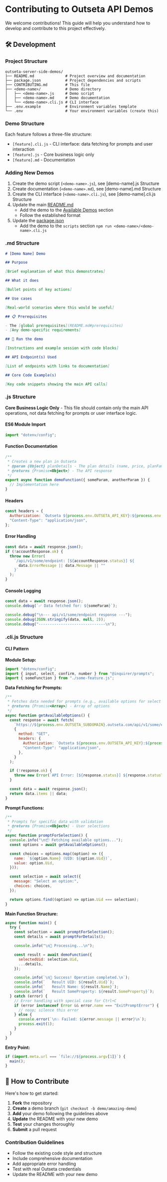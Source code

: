 # Contributing to Outseta API Demos

We welcome contributions! This guide will help you understand how to develop and contribute to this project effectively.

## 🛠️ Development

### Project Structure

```
outseta-server-side-demos/
├── README.md              # Project overview and documentation
├── package.json           # Project dependencies and scripts
├── CONTRIBUTING.md        # This file
├── <demo-name>/           # Demo directory
│   ├── <demo-name>.js     # Demo script
│   ├── <demo-name>.md     # Demo documentation
│   └── <demo-name>.cli.js # CLI interface
├── .env.example           # Environment variables template
└── .env                   # Your environment variables (create this)
```

### Demo Structure

Each feature follows a three-file structure:

- `[feature].cli.js` - CLI interface: data fetching for prompts and user interaction
- `[feature].js` - Core business logic only
- `[feature].md` - Documentation

### Adding New Demos

1. Create the demo script (`<demo-name>.js`), see [demo-name].js Structure
2. Create documentation (`<demo-name>.md`), see [demo-name].md Structure
3. Create the CLI interface (`<demo-name>.cli.js`), see [demo-name].cli.js Structure
4. Update the main [README.md](README.md)
   - Add the demo to the [Available Demos](#-available-demos) section
   - Follow the established format
5. Update the [package.json](package.json)
   - Add the demo to the `scripts` section `npm run <demo-name>/<demo-name>.cli.js`

### <demo-name>.md Structure

```markdown
# [Demo Name] Demo

## Purpose

[Brief explanation of what this demonstrates]

## What it does

[Bullet points of key actions]

## Use cases

[Real-world scenarios where this would be useful]

## 📋 Prerequisites

- The [global prerequisites](README.md#prerequisites)
- [Any demo-specific requirements]

## 🚀 Run the demo

[Instructions and example session with code blocks]

## API Endpoint(s) Used

[List of endpoints with links to documentation]

## Core Code Example(s)

[Key code snippets showing the main API calls]
```

### <demo-name>.js Structure

**Core Business Logic Only** - This file should contain only the main API operations, not data fetching for prompts or user interface logic.

#### ES6 Module Import

```javascript
import "dotenv/config";
```

#### Function Documentation

```javascript
/**
 * Creates a new plan in Outseta
 * @param {Object} planDetails - The plan details (name, price, planFamilyUid, etc.)
 * @returns {Promise<Object>} - The API response
 */
export async function demoFunction({ someParam, anotherParam }) {
  // Implementation here
}
```

#### Headers

```javascript
const headers = {
  Authorization: `Outseta ${process.env.OUTSETA_API_KEY}:${process.env.OUTSETA_API_SECRET}`,
  "Content-Type": "application/json",
};
```

#### Error Handling

```javascript
const data = await response.json();
if (!accountResponse.ok) {
  throw new Error(
    `/api/v1/some/endpoint: [${accountResponse.status}] ${
      data.ErrorMessage || data.Message || ""
    }`
  );
}
```

#### Console Logging

```javascript
const data = await response.json();
console.debug(`✅ Data fetched for: ${someParam}`);

console.debug("\n--- api/v1/some/endpoint response ---");
console.debug(JSON.stringify(data, null, 2));
console.debug("------------------------------\n");
```

### <demo-name>.cli.js Structure

#### CLI Pattern

**Module Setup:**

```javascript
import "dotenv/config";
import { input, select, confirm, number } from "@inquirer/prompts";
import { someFunction } from "./some-feature.js";
```

**Data Fetching for Prompts:**

```javascript
/**
 * Fetches data needed for prompts (e.g., available options for select lists)
 * @returns {Promise<Array>} - Array of options
 */
async function getAvailableOptions() {
  const response = await fetch(
    `https://${process.env.OUTSETA_SUBDOMAIN}.outseta.com/api/v1/some/endpoint`,
    {
      method: "GET",
      headers: {
        Authorization: `Outseta ${process.env.OUTSETA_API_KEY}:${process.env.OUTSETA_API_SECRET}`,
        "Content-Type": "application/json",
      },
    }
  );

  if (!response.ok) {
    throw new Error(`API Error: [${response.status}] ${response.statusText}`);
  }

  const data = await response.json();
  return data.items || data;
}
```

**Prompt Functions:**

```javascript
/**
 * Prompts for specific data with validation
 * @returns {Promise<Object>} - User selections
 */
async function promptForSelection() {
  console.info("\n📦 Fetching available options...");
  const options = await getAvailableOptions();

  const choices = options.map((option) => ({
    name: `${option.Name} (UID: ${option.Uid})`,
    value: option.Uid,
  }));

  const selection = await select({
    message: "Select an option:",
    choices: choices,
  });

  return options.find((option) => option.Uid === selection);
}
```

**Main Function Structure:**

```javascript
async function main() {
  try {
    const selection = await promptForSelection();
    const details = await promptForDetails();

    console.info("\n🚀 Processing...\n");

    const result = await demoFunction({
      selectedUid: selection.Uid,
      ...details,
    });

    console.info(`\n🎉 Success! Operation completed.\n`);
    console.info(`   Result UID: ${result.Uid}`);
    console.info(`   Result Name: ${result.Name}`);
    console.info(`   Result SomeProperty: ${result.SomeProperty}`);
  } catch (error) {
    // Error handling with special case for Ctrl+C
    if (error instanceof Error && error.name === "ExitPromptError") {
      // noop; silence this error
    } else {
      console.error(`\n💥 Failed: ${error.message || error}\n`);
      process.exit(1);
    }
  }
}
```

**Entry Point:**

```javascript
if (import.meta.url === `file://${process.argv[1]}`) {
  main();
}
```

## 🤝 How to Contribute

Here's how to get started:

1. **Fork** the repository
2. **Create** a demo branch (`git checkout -b demo/amazing-demo`)
3. **Add** your demo following the guidelines above
4. **Update** the README with your new demo
5. **Test** your changes thoroughly
6. **Submit** a pull request

### Contribution Guidelines

- Follow the existing code style and structure
- Include comprehensive documentation
- Add appropriate error handling
- Test with real Outseta credentials
- Update the README with your new demo
